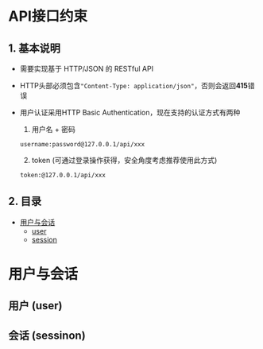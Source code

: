 # API接口约束

## 1. 基本说明
- 需要实现基于 HTTP/JSON 的 RESTful API

- HTTP头部必须包含```"Content-Type: application/json"```，否则会返回**415**错误

- 用户认证采用HTTP Basic Authentication，现在支持的认证方式有两种
    1. 用户名 + 密码

    ```
    username:password@127.0.0.1/api/xxx
    ```

    2. token (可通过登录操作获得，安全角度考虑推荐使用此方式)
    ```
    token:@127.0.0.1/api/xxx
    ```

## 2. 目录
* [用户与会话](#user)
  * [user](#user)
  * [session](#session)


# 用户与会话

<h2 id="user">用户 (user)</h2>

<h2 id="session">会话 (sessinon)</h2>
